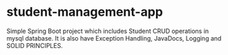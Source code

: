 # student-management-app
Simple Spring Boot project which includes Student CRUD operations in mysql database. It is also have Exception Handling, JavaDocs, Logging and SOLID PRINCIPLES.
